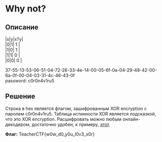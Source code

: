 # Why not?

## Описание

|x|y|x?y|  
|0|1| 1 |  
|1|0| 1 |  
|1|1| 0 |  
|0|0| 0 |  

37-55-13-53-06-51-04-72-26-33-4e-14-00-05-6f-0a-04-29-48-42-00-6a-0f-00-04-03-31-4c-46-43-0f  
password: c0r0n4v1ru5

## Решение

Строка в hex является флагом, зашифрованным XOR encryption с паролем c0r0n4v1ru5. Таблица истинности XOR является подсказкой, что это XOR encryption. Расшифровать можно любым онлайн-декодером, достаточно удобен, к примеру, [этот](https://www.browserling.com/tools/xor-decrypt).

**Флаг:** TeacherCTF{w0w_d0_y0u_l0v3_x0r}
